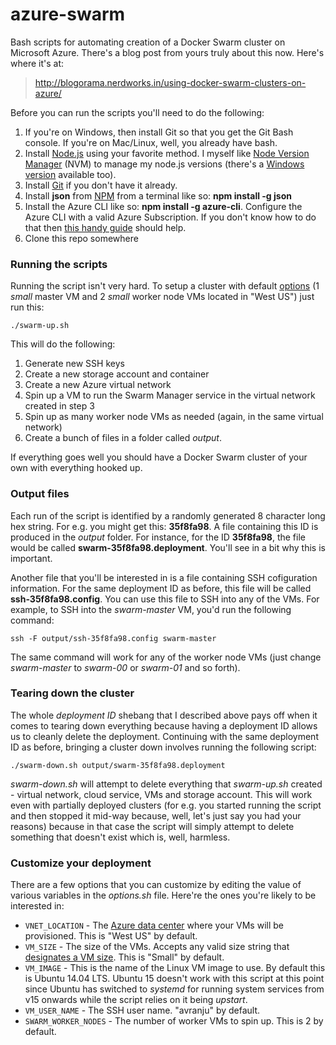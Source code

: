# azure-swarm

Bash scripts for automating creation of a Docker Swarm cluster on Microsoft Azure. There's a blog post from yours truly about this now. Here's where it's at:

> http://blogorama.nerdworks.in/using-docker-swarm-clusters-on-azure/

Before you can run the scripts you'll need to do the following:

1. If you're on Windows, then install Git so that you get the Git Bash console. If you're on Mac/Linux, well, you already have bash.
2. Install [Node.js](https://nodejs.org/en/) using your favorite method. I myself like [Node Version Manager](https://github.com/creationix/nvm) (NVM) to manage my node.js versions (there's a [Windows version](https://github.com/coreybutler/nvm-windows) available too).
3. Install [Git](http://www.git-scm.com/) if you don't have it already. 
4. Install **json** from [NPM](https://www.npmjs.com/package/json) from a terminal like so: **npm install -g json**
5. Install the Azure CLI like so: **npm install -g azure-cli**. Configure the Azure CLI with a valid Azure Subscription. If you don't know how to do that then [this handy guide](https://azure.microsoft.com/en-us/documentation/articles/xplat-cli-connect/) should help.
6. Clone this repo somewhere

### Running the scripts

Running the script isn't very hard. To setup a cluster with default [options](https://github.com/avranju/azure-swarm/blob/master/options.sh) (1 *small* master VM and 2 *small* worker node VMs located in "West US") just run this:

```
./swarm-up.sh
```

This will do the following:

1. Generate new SSH keys
2. Create a new storage account and container
3. Create a new Azure virtual network
4. Spin up a VM to run the Swarm Manager service in the virtual network created in step 3
5. Spin up as many worker node VMs as needed (again, in the same virtual network)
6. Create a bunch of files in a folder called *output*.

If everything goes well you should have a Docker Swarm cluster of your own with everything hooked up.

### Output files

Each run of the script is identified by a randomly generated 8 character long hex string. For e.g. you might get this: **35f8fa98**. A file containing this ID is produced in the *output* folder. For instance, for the ID **35f8fa98**, the file would be called **swarm-35f8fa98.deployment**. You'll see in a bit why this is important.

Another file that you'll be interested in is a file containing SSH cofiguration information. For the same deployment ID as before, this file will be called **ssh-35f8fa98.config**. You can use this file to SSH into any of the VMs. For example, to SSH into the *swarm-master* VM, you'd run the following command:

```
ssh -F output/ssh-35f8fa98.config swarm-master
```

The same command will work for any of the worker node VMs (just change *swarm-master* to *swarm-00* or *swarm-01* and so forth).

### Tearing down the cluster

The whole *deployment ID* shebang that I described above pays off when it comes to tearing down everything because having a deployment ID allows us to cleanly delete the deployment. Continuing with the same deployment ID as before, bringing a cluster down involves running the following script:

```
./swarm-down.sh output/swarm-35f8fa98.deployment
```

*swarm-down.sh* will attempt to delete everything that *swarm-up.sh* created - virtual network, cloud service, VMs and storage account. This will work even with partially deployed clusters (for e.g. you started running the script and then stopped it mid-way because, well, let's just say you had your reasons) because in that case the script will simply attempt to delete something that doesn't exist which is, well, harmless.

### Customize your deployment

There are a few options that you can customize by editing the value of various variables in the *options.sh* file. Here're the ones you're likely to be interested in:

* `VNET_LOCATION` - The [Azure data center](http://azure.microsoft.com/en-us/regions/) where your VMs will be provisioned. This is "West US" by default.
* `VM_SIZE` - The size of the VMs. Accepts any valid size string that [designates a VM size](http://azure.microsoft.com/en-us/pricing/details/virtual-machines/). This is "Small" by default.
* `VM_IMAGE` - This is the name of the Linux VM image to use. By default this is Ubuntu 14.04 LTS. Ubuntu 15 doesn't work with this script at this point since Ubuntu has switched to *systemd* for running system services from v15 onwards while the script relies on it being *upstart*.
* `VM_USER_NAME` - The SSH user name. "avranju" by default.
* `SWARM_WORKER_NODES` - The number of worker VMs to spin up. This is 2 by default.
